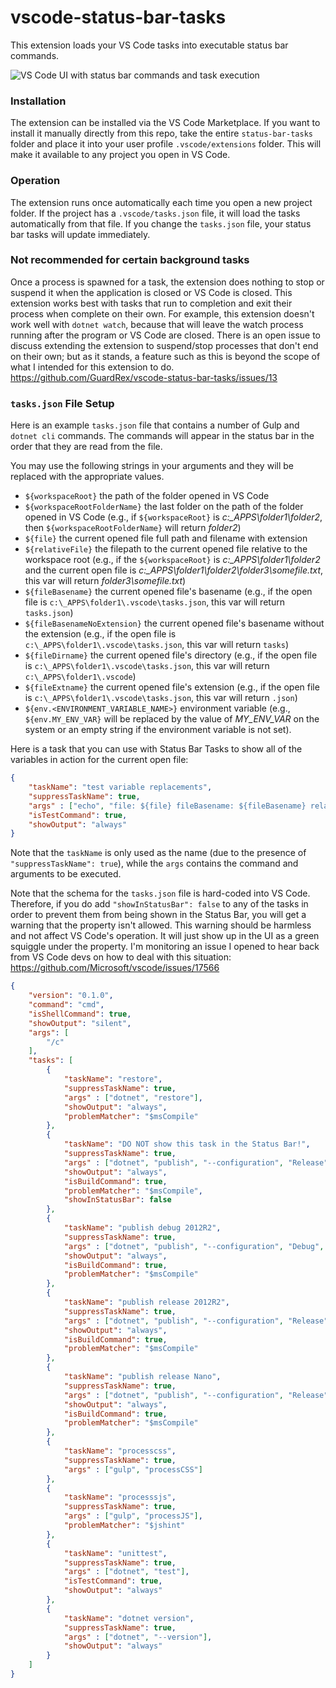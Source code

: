 # vscode-status-bar-tasks
This extension loads your VS Code tasks into executable status bar commands.

![VS Code UI with status bar commands and task execution](/status-bar-tasks.png?raw=true "VS Code UI Example")

### Installation
The extension can be installed via the VS Code Marketplace. If you want to install it manually directly from this repo, take the entire `status-bar-tasks` folder and place it into your user profile `.vscode/extensions` folder. This will make it available to any project you open in VS Code.

### Operation
The extension runs once automatically each time you open a new project folder. If the project has a `.vscode/tasks.json` file, it will load the tasks automatically from that file. If you change the `tasks.json` file, your status bar tasks will update immediately.

### Not recommended for certain background tasks
Once a process is spawned for a task, the extension does nothing to stop or suspend it when the application is closed or VS Code is closed. This extension works best with tasks that run to completion and exit their process when complete on their own. For example, this extension doesn't work well with `dotnet watch`, because that will leave the watch process running after the program or VS Code are closed. There is an open issue to discuss extending the extension to suspend/stop processes that don't end on their own; but as it stands, a feature such as this is beyond the scope of what I intended for this extension to do. https://github.com/GuardRex/vscode-status-bar-tasks/issues/13

### `tasks.json` File Setup
Here is an example `tasks.json` file that contains a number of Gulp and `dotnet cli` commands. The commands will appear in the status bar in the order that they are read from the file.

You may use the following strings in your arguments and they will be replaced with the appropriate values.
- `${workspaceRoot}` the path of the folder opened in VS Code
- `${workspaceRootFolderName}` the last folder on the path of the folder opened in VS Code (e.g., if `${workspaceRoot}` is *c:\_APPS\folder1\folder2*, then `${workspaceRootFolderName}` will return *folder2*)
- `${file}` the current opened file full path and filename with extension
- `${relativeFile}` the filepath to the current opened file relative to the workspace root (e.g., if the `${workspaceRoot}` is *c:\_APPS\folder1\folder2* and the current open file is *c:\_APPS\folder1\folder2\folder3\somefile.txt*, this var will return *folder3\somefile.txt*)
- `${fileBasename}` the current opened file's basename (e.g., if the open file is `c:\_APPS\folder1\.vscode\tasks.json`, this var will return `tasks.json`)
- `${fileBasenameNoExtension}` the current opened file's basename without the extension (e.g., if the open file is `c:\_APPS\folder1\.vscode\tasks.json`, this var will return `tasks`)
- `${fileDirname}` the current opened file's directory (e.g., if the open file is `c:\_APPS\folder1\.vscode\tasks.json`, this var will return `c:\_APPS\folder1\.vscode`)
- `${fileExtname}` the current opened file's extension (e.g., if the open file is `c:\_APPS\folder1\.vscode\tasks.json`, this var will return `.json`)
- `${env.<ENVIRONMENT_VARIABLE_NAME>}` environment variable (e.g., `${env.MY_ENV_VAR}` will be replaced by the value of *MY_ENV_VAR* on the system or an empty string if the environment variable is not set).

Here is a task that you can use with Status Bar Tasks to show all of the variables in action for the current open file:
```json
{
    "taskName": "test variable replacements",
    "suppressTaskName": true,
    "args" : ["echo", "file: ${file} fileBasename: ${fileBasename} relativeFile: ${relativeFile} fileDirname: ${fileDirname} fileExtname: ${fileExtname} workspaceRoot: ${workspaceRoot} fileBasenameNoExtension: ${fileBasenameNoExtension} workspaceRootFolderName: ${workspaceRootFolderName}"],
    "isTestCommand": true,
    "showOutput": "always"
}

```

Note that the `taskName` is only used as the name (due to the presence of `"suppressTaskName": true`), while the `args` contains the command and arguments to be executed.

Note that the schema for the `tasks.json` file is hard-coded into VS Code. Therefore, if you do add `"showInStatusBar": false` to any of the tasks in order to prevent them from being shown in the Status Bar, you will get a warning that the property isn't allowed. This warning should be harmless and not affect VS Code's operation. It will just show up in the UI as a green squiggle under the property. I'm monitoring an issue I opened to hear back from VS Code devs on how to deal with this situation: https://github.com/Microsoft/vscode/issues/17566

```json
{
    "version": "0.1.0",
    "command": "cmd",
    "isShellCommand": true,
    "showOutput": "silent",
    "args": [
        "/c"
    ],
    "tasks": [
        {
            "taskName": "restore",
            "suppressTaskName": true,
            "args" : ["dotnet", "restore"],
            "showOutput": "always",
            "problemMatcher": "$msCompile"
        },
        {
            "taskName": "DO NOT show this task in the Status Bar!",
            "suppressTaskName": true,
            "args" : ["dotnet", "publish", "--configuration", "Release", "--runtime", "win10-x64"],
            "showOutput": "always",
            "isBuildCommand": true,
            "problemMatcher": "$msCompile",
            "showInStatusBar": false
        },
        {
            "taskName": "publish debug 2012R2",
            "suppressTaskName": true,
            "args" : ["dotnet", "publish", "--configuration", "Debug", "--runtime", "win8-x64"],
            "showOutput": "always",
            "isBuildCommand": true,
            "problemMatcher": "$msCompile"
        },
        {
            "taskName": "publish release 2012R2",
            "suppressTaskName": true,
            "args" : ["dotnet", "publish", "--configuration", "Release", "--runtime", "win8-x64"],
            "showOutput": "always",
            "isBuildCommand": true,
            "problemMatcher": "$msCompile"
        },
        {
            "taskName": "publish release Nano",
            "suppressTaskName": true,
            "args" : ["dotnet", "publish", "--configuration", "Release", "--runtime", "win10-x64"],
            "showOutput": "always",
            "isBuildCommand": true,
            "problemMatcher": "$msCompile"
        },
        {
            "taskName": "processcss",
            "suppressTaskName": true,
            "args" : ["gulp", "processCSS"]
        },
        {
            "taskName": "processsjs",
            "suppressTaskName": true,
            "args" : ["gulp", "processJS"],
            "problemMatcher": "$jshint"
        },
        {
            "taskName": "unittest",
            "suppressTaskName": true,
            "args" : ["dotnet", "test"],
            "isTestCommand": true,
            "showOutput": "always"
        },
        {
            "taskName": "dotnet version",
            "suppressTaskName": true,
            "args" : ["dotnet", "--version"],
            "showOutput": "always"
        }
    ]
}
```